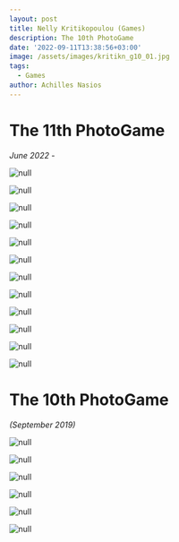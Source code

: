 ```yaml
---
layout: post
title: Nelly Kritikopoulou (Games)
description: The 10th PhotoGame
date: '2022-09-11T13:38:56+03:00'
image: /assets/images/kritikn_g10_01.jpg
tags:
  - Games
author: Achilles Nasios
---
```

# The 11th PhotoGame

_June 2022_ -

![null]()

![null](/assets/images/01-νέλλη-κρητικοπούλου.jpg)

![null](/assets/images/02-νέλλη-κρητικοπούλου.jpg)

![null](/assets/images/03-νέλλη-κρητικοπούλου.jpg)

![null](/assets/images/04-νέλλη-κρητικοπούλου.jpg)

![null](/assets/images/05-νέλλη-κρητικοπούλου.jpg)

![null](/assets/images/06-νέλλη-κρητικοπούλου.jpg)

![null](/assets/images/07-νέλλη-κρητικοπούλου.jpg)

![null](/assets/images/08-νέλλη-κρητικοπούλου.jpg)

![null](/assets/images/09-νέλλη-κρητικοπούλου.jpg)

![null](/assets/images/10-νέλλη-κρητικοπούλου.jpg)

![null](/assets/images/11-νέλλη-κρητικοπούλου.jpg)

# The 10th PhotoGame

_(September 2019)_

![null](/assets/images/kritikn_g10_01.jpg)

![null](/assets/images/kritikn_g10_02.jpg)

![null](/assets/images/kritikn_g10_03.jpg)

![null](/assets/images/kritikn_g10_04.jpg)

![null](/assets/images/kritikn_g10_05.jpg)

![null](/assets/images/kritikn_g10_06.jpg)

